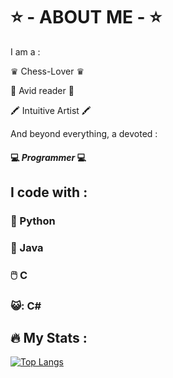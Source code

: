 # ⭐ - ABOUT ME - ⭐

I am a : 

♛ Chess-Lover ♛  

📰 Avid reader 📰  

🖍️ Intuitive Artist 🖍️  



And beyond everything, a devoted :  
  
#### 💻 *Programmer* 💻 

## I code with : 

 ### 🐍 Python

 ### 🧩 Java

 ### 🖱️ C
 
 ### 😺: C#

##

## :fire: My Stats :

[![Top Langs](https://github-readme-stats.vercel.app/api/top-langs/?username=HayetFer&layout=compact)](https://github.com/HayetFer/About_me)
